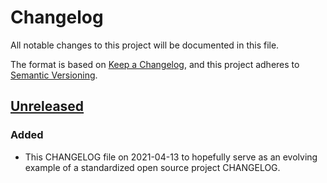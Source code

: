 # Changelog

All notable changes to this project will be documented in this file.

The format is based on [Keep a Changelog](https://keepachangelog.com/en/1.0.0/),
and this project adheres to [Semantic Versioning](https://semver.org/spec/v2.0.0.html).

## [Unreleased]

### Added

- This CHANGELOG file on 2021-04-13 to hopefully serve as an evolving example of a
  standardized open source project CHANGELOG.

[unreleased]: https://github.com/jerlendds/studium
